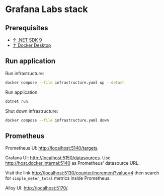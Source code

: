 # Grafana Labs stack

## Prerequisites

- [↑ .NET SDK 9](https://dotnet.microsoft.com/en-us/download/dotnet/8.0)
- [↑ Docker Desktop](https://www.docker.com/products/docker-desktop/)

## Run application

Run infrastructure:

```bash
docker compose --file infrastructure.yaml up --detach
```

Run application:

```bash
dotnet run
```

Shut down infrastructure:

```bash
docker compose --file infrastructure.yaml down
```

## Prometheus

Prometheus UI: <http://localhost:5140/targets>.

Grafana UI: <http://localhost:5150/datasources>. Use <http://host.docker.internal:5140> as Prometheus' datasource URL.

Visit the link <http://localhost:5130/counter/increment?value=4> then search for `simple_meter_total` metrics inside
Prometheus.

Alloy UI: <http://localhost:5170/>.
